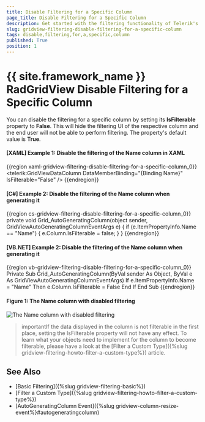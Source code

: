 ```yaml
---
title: Disable Filtering for a Specific Column
page_title: Disable Filtering for a Specific Column
description: Get started with the filtering functionality of Telerik's {{ site.framework_name }} DataGrid and learn how to disable filtering for a specific column.
slug: gridview-filtering-disable-filtering-for-a-specific-column
tags: disable,filtering,for,a,specific,column
published: True
position: 1
---
```


# {{ site.framework_name }} RadGridView Disable Filtering for a Specific Column

You can disable the filtering for a specific column by setting its **IsFilterable** property to **False**. This will hide the filtering UI of the respective column and the end user will not be able to perform filtering. The property's default value is **True**.

#### __[XAML] Example 1: Disable the filtering of the Name column in XAML__

{{region xaml-gridview-filtering-disable-filtering-for-a-specific-column_0}}
    <telerik:GridViewDataColumn DataMemberBinding="{Binding Name}" IsFilterable="False" />
{{endregion}}

#### __[C#] Example 2: Disable the filtering of the Name column when generating it__

{{region cs-gridview-filtering-disable-filtering-for-a-specific-column_0}}
    private void Grid_AutoGeneratingColumn(object sender, GridViewAutoGeneratingColumnEventArgs e)
    {
        if (e.ItemPropertyInfo.Name == "Name")
        {
            e.Column.IsFilterable = false;
        }
    }
{{endregion}}

#### __[VB.NET] Example 2: Disable the filtering of the Name column when generating it__

{{region vb-gridview-filtering-disable-filtering-for-a-specific-column_0}}
    Private Sub Grid_AutoGeneratingColumn(ByVal sender As Object, ByVal e As GridViewAutoGeneratingColumnEventArgs)
        If e.ItemPropertyInfo.Name = "Name" Then
            e.Column.IsFilterable = False
        End If
    End Sub
{{endregion}}

#### Figure 1: The Name column with disabled filtering

![The Name column with disabled filtering](images/disable-filter.png)

>importantIf the data displayed in the column is not filterable in the first place, setting the IsFilterable property will not have any effect. To learn what your objects need to implement for the column to become filterable, please have a look at the [Filter a Custom Type]({%slug gridview-filtering-howto-filter-a-custom-type%}) article.

## See Also

* [Basic Filtering]({%slug gridview-filtering-basic%})
* [Filter a Custom Type]({%slug gridview-filtering-howto-filter-a-custom-type%})
* [AutoGeneratingColumn Event]({%slug gridview-column-resize-event%}#autogeneratingcolumn)
